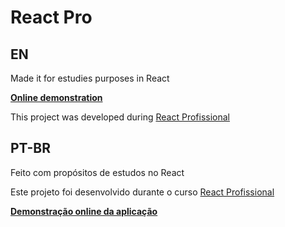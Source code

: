 # React Pro
## EN
Made it for estudies purposes in React

**[Online demonstration](https://react-pro-one.vercel.app/)**

This project was developed during [React Profissional](https://nardiniacademy.com/)

## PT-BR
Feito com propósitos de estudos no React

Este projeto foi desenvolvido durante o curso [React Profissional](https://nardiniacademy.com/)

**[Demonstração online da aplicação](https://react-pro-one.vercel.app/)**
